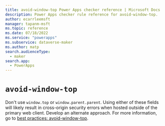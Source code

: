 ```yaml
---
title: avoid-window-top Power Apps checker reference | Microsoft Docs
description: Power Apps checker rule reference for avoid-window-top.
author: ecarrleemsft
manager: tapanm-msft
ms.topic: reference
ms.date: 07/18/2022
ms.service: "powerapps"
ms.subservice: dataverse-maker
ms.author: matp
search.audienceType: 
  - maker
search.app: 
  - PowerApps
---
```

# `avoid-window-top`

Don't use `window.top` or `window.parent.parent`. Using either of these fields will likely result in cross-origin security errors when hosted outside of the primary web client. Develop an alternate approach. For more information, go to [best practices: avoid-window-top](/power-apps/developer/model-driven-apps/best-practices/business-logic/avoid-window-top).
